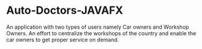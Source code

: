 # Auto-Doctors-JAVAFX
An application with two types of users namely Car owners and Workshop Owners.
An effort to centralize the workshops of the country and enable the car owners to get proper service on demand.
